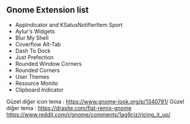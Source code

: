 ## Gnome Extension list

- Applndicator and KSatusNotifierItem Sport
- Aylur's Widgets
- Blur My Shell
- Coverflow Alt-Tab
- Dash To Dock
- Just Prefection
- Rounded Window Corners
- Rounded Corners
- User Themes
- Resource Monito
- Clipboard Indicator



Güzel diğer icon tema : https://www.gnome-look.org/p/1340791/
Güzel diğer tema : https://drasite.com/flat-remix-gnome
https://www.reddit.com/r/gnome/comments/1ag9cjz/ricing_it_up/
